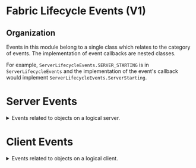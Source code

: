# Fabric Lifecycle Events (V1)

## Organization

Events in this module belong to a single class which relates to the category of events.
The implementation of event callbacks are nested classes.

For example, `ServerLifecycleEvents.SERVER_STARTING` is in `ServerLifecycleEvents` and the implementation of the event's callback would implement `ServerLifecycleEvents.ServerStarting`.

# Server Events

<details><summary>Events related to objects on a logical server.</summary>

## `ServerLifecycleEvents`

<details><summary>Contains lifecycle events related to a Minecraft Server.</summary>

#### `ServerLifecycleEvents.SERVER_STARTING`

- Called when a Minecraft server is starting. This is called before any worlds are loaded, no players are connected yet and the `PlayerManager` is null.
- Mods which rely on tracking the current server instance may use this event to capture the server instance.

#### `ServerLifecycleEvents.SERVER_STARTED`

- Called when a Minecraft server has finshed starting and is about to tick for the first time. When this event is called, all worlds have been loaded and players are ready to be accepted.

#### `ServerLifecycleEvents.SERVER_STOPPING`

- Called when a Minecraft server has started shutting down.
- This occurs before the server's network channel is closed and before any connected players are disconnected.

#### `ServerLifecycleEvents.SERVER_STOPPED`

- Called when a Minecraft server has stopped.
All worlds have been closed and all (block) entities and players have been unloaded.
- If a mod stores the server instance anywhere, this event should be used for reference cleanup.
- Depending on the implementation of the server the following may occur after this event is called:
    - On an integrated server (`EnvType.CLIENT`), the client will continue running.
    - On a dedicated server (`EnvType.SERVER`), this will be the last event called. The JVM will terminate after this event.

#### `ServerLifecycleEvents.START_DATA_PACK_RELOAD`
- Called before a Minecraft server reloads data packs.
- In vanilla, this is typically called after `/reload` command is executed.

#### `ServerLifecycleEvents.END_DATA_PACK_RELOAD`
- Called after a Minecraft server has reloaded data packs.
- This event does not garuntee the data pack reload was successful.
- Per the `EndDataPackReload` interface, the last `boolean` parameter specifies whether the data pack reload was successful.

```java
@FunctionalInterface
public interface EndDataPackReload {
    void endDataPackReload(MinecraftServer server, ServerResourceManager serverResourceManager, boolean success);
}
```
- If the data pack reload is successful, data packs will be set. If the reload failed, then the currently loaded data packs will be kept.
</details>

## `ServerTickEvents`

<details><summary>Contains events related to the ticking of a Minecraft server.</summary>

#### `ServerTickEvents.START_SERVER_TICK`
- Called at the start of the server tick.
- This event can be used by mods to pre-process before the server tick occurs.

#### `ServerTickEvents.END_SERVER_TICK`
- Called at the end of the server tick.

#### `ServerTickEvents.START_WORLD_TICK`
- Called at the start of a ServerWorld's tick.

#### `ServerTickEvents.END_WORLD_TICK`
- Called at the end of a ServerWorld's tick.
- End of world tick may be used to start async computations for the next tick.
</details>

## `ServerWorldEvents`

<details><summary>Events related to the lifecycle of server worlds.</summary>

#### `ServerWorldEvents.LOAD`
- Called when a world is loaded by a Minecraft server.
- This event may be called at any time, but is typically called between `ServerLifecycleEvents.SERVER_STARTING` and `ServerLifecycleEvents.SERVER_STARTED`.
- Mods which implement dynamically loaded dimensions may call this event to notify other mods of a new server world being loaded.

#### `ServerWorldEvents.UNLOAD`
- Called before a world is unloaded by a Minecraft server.
- This event may be called at any time but is typically called after a server has started shutting down (`ServerLifecycleEvents.SERVER_STOPPING`).
- Mods which implement dynamically loaded dimensions may call this event to notify other mods of a server world being unloaded for reference cleanup.
</details>

## `ServerChunkEvents`

<details><summary>Events related to the lifecycle of chunks in a server world.</summary>

#### `ServerChunkEvents.CHUNK_LOAD`
- Called when an chunk is loaded into a ServerWorld.
- The chunk may be modified when this event is called.

#### `ServerChunkEvents.CHUNK_UNLOAD`
- Called when an chunk is unloaded from a ServerWorld.
- The chunk may be modified when this event is called.
</details>

## `ServerEntityEvents`

<details><summary>Events related to the lifecycle of entities in a server world.</summary>

#### `ServerEntityEvents.ENTITY_LOAD`
- Called when an Entity is loaded into a ServerWorld.
- The entity is present in the server world when this event is called.
- **The unload event has not been implemented yet.**
</details>

## `ServerBlockEntityEvents`

<details><summary>Events related to the lifecycle of block entities in a server world.</summary>

#### `ServerBlockEntityEvents.BLOCK_ENTITY_LOAD`
- Called when an BlockEntity is loaded into a ServerWorld.
- The block entity is present in the server world when this event is called.

#### `ServerBlockEntityEvents.BLOCK_ENTITY_UNLOAD`
- Called when an BlockEntity is about to be unloaded from a ServerWorld.
- The block entity is present in the server world when this event is called.
</details>

</details>

# Client Events

<details><summary>Events related to objects on a logical client.</summary>

**Note: These events are only available on a client. Trying to access these events on a dedicated server will cause the game to crash.**

## `ClientLifecycleEvents`

<details><summary>Events related to the lifecycle of a Minecraft client</summary>

#### `ClientLifecycleEvents.CLIENT_STARTED`
- Called when Minecraft has started and it's client about to tick for the first time.
- This occurs while the splash screen is displayed.

#### `ClientLifecycleEvents.CLIENT_STOPPING`
- Called when Minecraft's client begins to stop.
- This is caused by quitting while in game, or closing the game window.
- This is called before the integrated server is stopped.
</details>

## `ClientTickEvents`

<details><summary>Events related to ticking of a Minecraft client.</summary>

#### `ClientTickEvents.START_CLIENT_TICK`
- Called at the start of the client tick.

#### `ClientTickEvents.END_CLIENT_TICK`
- Called at the end of the client tick.

#### `ClientTickEvents.START_WORLD_TICK`
- Called at the start of a client world's tick.

#### `ClientTickEvents.END_WORLD_TICK`
- Called at the end of a client world's tick.
- End of world tick may be used to start async computations for the next tick.
</details>

## `ClientChunkEvents`

<details><summary>Events related to the lifecycle of chunks on a Minecraft client</summary>

#### `ClientChunkEvents.CHUNK_LOAD`
- Called when a chunk is loaded into a client world.

#### `ClientChunkEvents.CHUNK_UNLOAD`
- Called when a chunk is about to be unloaded from a client world.
</details>

## `ClientEntityEvents`

<details><summary>Events related to the lifecycle of entities in a client world</summary>

#### `ClientEntityEvents.ENTITY_LOAD`
- Called when an Entity is loaded into a client world.
- The entity is present in the client world when this event is called.

#### `ClientEntityEvents.ENTITY_UNLOAD`
- Called when an Entity is about to be unloaded from a client world.
- The entity is present in the client world when this event is called.
</details>

## `ClientBlockEntityEvents`

<details><summary>Events related to the lifecycle of block entities in a client world</summary>

#### `ClientBlockEntityEvents.BLOCK_ENTITY_LOAD`
- Called when a BlockEntity is loaded into a client world.
- The block entity is present in the client world when this event is called.

#### `ClientBlockEntityEvents.BLOCK_ENTITY_LOAD`
- Called when a BlockEntity is about to be unloaded from a client world.
- The block entity is present in the client world when this event is called.
</details>

</details>
